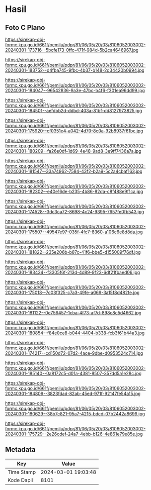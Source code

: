 # Hasil

## Foto C Plano

https://sirekap-obj-formc.kpu.go.id/661f/pemilu/pdpr/81/06/05/20/03/8106052003002-20240301-173716--5bcfe173-0ffc-471f-984d-5b2ca4646967.jpg

https://sirekap-obj-formc.kpu.go.id/661f/pemilu/pdpr/81/06/05/20/03/8106052003002-20240301-183752--d4fba745-9fbc-4b37-b148-2d34420b0994.jpg

https://sirekap-obj-formc.kpu.go.id/661f/pemilu/pdpr/81/06/05/20/03/8106052003002-20240301-184047--96542836-9a3e-47bc-b4f6-f301ea96dd99.jpg

https://sirekap-obj-formc.kpu.go.id/661f/pemilu/pdpr/81/06/05/20/03/8106052003002-20240301-184501--aefdbb2d-ddbd-403a-81bf-dd8127973825.jpg

https://sirekap-obj-formc.kpu.go.id/661f/pemilu/pdpr/81/06/05/20/03/8106052003002-20240301-175920--cf0351e4-a042-4d70-8c0a-92b8937f61bc.jpg

https://sirekap-obj-formc.kpu.go.id/661f/pemilu/pdpr/81/06/05/20/03/8106052003002-20240301-180209--fa26e0df-1d69-4e48-9ad8-3e9ff7436a7a.jpg

https://sirekap-obj-formc.kpu.go.id/661f/pemilu/pdpr/81/06/05/20/03/8106052003002-20240301-181547--33a74962-7584-43f2-b2a9-5c2a4cbaf163.jpg

https://sirekap-obj-formc.kpu.go.id/661f/pemilu/pdpr/81/06/05/20/03/8106052003002-20240301-182302--e40e16de-b235-4b86-82da-c8f488e9f1ca.jpg

https://sirekap-obj-formc.kpu.go.id/661f/pemilu/pdpr/81/06/05/20/03/8106052003002-20240301-174528--3dc3ca72-8698-4c24-9395-7657fe0fb543.jpg

https://sirekap-obj-formc.kpu.go.id/661f/pemilu/pdpr/81/06/05/20/03/8106052003002-20240301-175507--49547e97-035f-4fc7-8360-a106c6e8d8da.jpg

https://sirekap-obj-formc.kpu.go.id/661f/pemilu/pdpr/81/06/05/20/03/8106052003002-20240301-181822--235e206b-b87c-41f6-bbe5-d155009f76df.jpg

https://sirekap-obj-formc.kpu.go.id/661f/pemilu/pdpr/81/06/05/20/03/8106052003002-20240301-183434--f3305f6f-213d-4d89-9f23-6df21fbaed06.jpg

https://sirekap-obj-formc.kpu.go.id/661f/pemilu/pdpr/81/06/05/20/03/8106052003002-20240301-175018--7c03f325-c7a3-49fe-a069-3a15f8d482fe.jpg

https://sirekap-obj-formc.kpu.go.id/661f/pemilu/pdpr/81/06/05/20/03/8106052003002-20240301-181122--0e756457-1cba-4f73-af7d-898c8c5d4662.jpg

https://sirekap-obj-formc.kpu.go.id/661f/pemilu/pdpr/81/06/05/20/03/8106052003002-20240301-180854--f84e0ce8-b044-4404-b338-fcb3f61b44a3.jpg

https://sirekap-obj-formc.kpu.go.id/661f/pemilu/pdpr/81/06/05/20/03/8106052003002-20240301-174217--cd150d72-07d2-4ace-9dbe-d0953524c714.jpg

https://sirekap-obj-formc.kpu.go.id/661f/pemilu/pdpr/81/06/05/20/03/8106052003002-20240301-185140--0a8172c5-d01a-4381-8507-357dd5a1e28c.jpg

https://sirekap-obj-formc.kpu.go.id/661f/pemilu/pdpr/81/06/05/20/03/8106052003002-20240301-184809--3823fdad-82ab-45ed-971f-92147fe54a15.jpg

https://sirekap-obj-formc.kpu.go.id/661f/pemilu/pdpr/81/06/05/20/03/8106052003002-20240301-180629--38b7c821-95a7-4215-bdcd-07b2442a8699.jpg

https://sirekap-obj-formc.kpu.go.id/661f/pemilu/pdpr/81/06/05/20/03/8106052003002-20240301-175729--2e26cdef-24a7-4ebb-b126-4e861e79e85e.jpg


## Metadata

| Key        | Value               |
| ---------- | ------------------- |
| Time Stamp | 2024-03-01 19:03:48 |
| Kode Dapil | 8101                |



